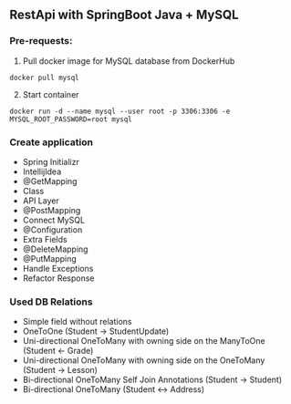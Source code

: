 ## RestApi with SpringBoot Java + MySQL

### Pre-requests:
1. Pull docker image for MySQL database from DockerHub

```
docker pull mysql
```

2. Start container

```
docker run -d --name mysql --user root -p 3306:3306 -e MYSQL_ROOT_PASSWORD=root mysql
```

### Create application 

- Spring Initializr
- IntellijIdea
- @GetMapping
- Class
- API Layer
- @PostMapping
- Connect MySQL
- @Configuration
- Extra Fields
- @DeleteMapping
- @PutMapping
- Handle Exceptions
- Refactor Response

### Used DB Relations
- Simple field without relations
- OneToOne (Student -> StudentUpdate)
- Uni-directional OneToMany with owning side on the ManyToOne (Student <- Grade) 
- Uni-directional OneToMany with owning side on the OneToMany (Student -> Lesson)
- Bi-directional OneToMany Self Join Annotations (Student -> Student)
- Bi-directional OneToMany (Student <-> Address)